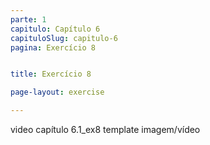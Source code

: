 ```yaml
---
parte: 1
capitulo: Capítulo 6
capituloSlug: capitulo-6
pagina: Exercício 8


title: Exercício 8

page-layout: exercise

---
```


video capítulo 6.1_ex8
template imagem/vídeo
